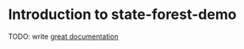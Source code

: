 # Introduction to state-forest-demo

TODO: write [great documentation](http://jacobian.org/writing/what-to-write/)
